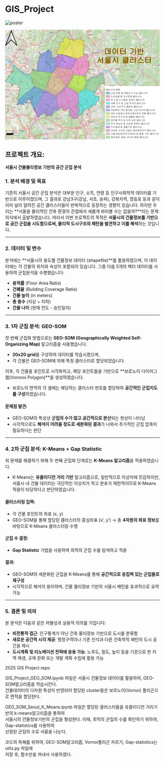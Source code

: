 # GIS_Project
![poster](./최우수상.jpeg)

![poster](./최종지도03.jpeg)

## 프로젝트 개요:

**서울시 건물물리정보 기반의 공간 군집 분석**

### 1. 분석 배경 및 목표

기존의 서울시 공간 군집 분석은 대부분 인구, 소득, 연령 등 인구사회학적 데이터를 기반으로 이루어졌으며, 그 결과로 강남3구(강남, 서초, 송파), 강북지역, 영등포 등과 같이 이미 널리 알려진 공간 클러스터들이 반복적으로 등장하는 경향이 있습니다.
하지만 우리는 \*\*서울을 물리적인 건축 환경의 관점에서 새롭게 바라볼 수는 없을까?\*\*라는 문제의식에서 출발하였습니다.
따라서 이번 프로젝트의 목적은 **서울시의 건물정보를 기반으로 공간 군집을 시도함으로써, 물리적 도시구조의 패턴을 발견하고 이를 해석**하는 것입니다.

---

### 2. 데이터 및 변수

분석에는 \*\*서울시의 용도별 건물정보 데이터 (shapefile)\*\*를 활용하였으며, 이 데이터에는 각 건물의 위치와 속성이 포함되어 있습니다.
그중 다음 5개의 벡터 데이터를 사용하여 군집분석을 수행했습니다:

* **용적률** (Floor Area Ratio)
* **건폐율** (Building Coverage Ratio)
* **건물 높이** (in meters)
* **총 층수** (지상 + 지하)
* **건물 나이** (현재 연도 - 승인일자)

---

### 3. 1차 군집 분석: GEO-SOM

첫 번째 군집화 방법으로는 **GEO-SOM (Geographically Weighted Self-Organizing Map)** 알고리즘을 사용했습니다.

* **20x20 grid**를 구성하여 데이터를 학습시켰으며,
* 각 건물은 GEO-SOM에 의해 특정 클러스터로 할당되었습니다.

이후, 각 건물을 포인트로 시각화하고, 해당 포인트들을 기반으로 \*\*보로노이 다이어그램(Voronoi Polygon)\*\*을 생성하였습니다.

* 보로노이 면적의 각 셀에는 해당하는 클러스터 번호를 할당하여 **공간적인 군집지도를 구성**하였습니다.

#### 문제점 발견:

* GEO-SOM의 특성상 **군집의 수가 많고 공간적으로 분산**되는 현상이 나타남
* 시각적으로도 **해석이 어려울 정도로 세분화된 결과**가 나와서 추가적인 군집 압축이 필요하다는 판단

---

### 4. 2차 군집 분석: K-Means + Gap Statistic

위 문제를 해결하기 위해 두 번째 군집화 단계로는 **K-Means 알고리즘**을 적용하였습니다.

* K-Means는 **유클리디언 거리 기반** 알고리즘으로, 일반적으로 이상치에 민감하지만,
  서울시 내 건물 데이터는 극단적인 이상치가 적고 분포가 제한적이므로 K-Means 적용이 타당하다고 판단하였습니다.

#### 클러스터링 입력:

* 각 건물 포인트의 좌표 (x, y)
* GEO-SOM을 통해 할당된 클러스터의 중심좌표 (x’, y’)
  → 총 **4차원의 좌표 정보**를 바탕으로 K-Means 클러스터링 수행

#### 군집 수 결정:

* **Gap Statistic** 기법을 사용하여 최적의 군집 수를 탐색하고 적용

#### 결과:

* GEO-SOM의 세분화된 군집을 K-Means를 통해 **공간적으로 응집력 있는 군집들로 재구성**
* 시각적으로 해석이 용이하며, 건물 물리정보 기반의 서울시 패턴을 효과적으로 요약 가능

---

### 5. 결론 및 의의

본 분석은 다음과 같은 차별성과 실용적 의의를 가집니다:

* **비전통적 접근**: 인구통계가 아닌 건축 물리정보 기반으로 도시를 분류함
* **새로운 공간적 시각 제공**: 행정구역이나 기존 인식과 다른 건축학적 패턴의 도시 공간을 제시
* **도시계획 및 리노베이션 전략에 응용 가능**: 노후도, 밀도, 높이 등을 기준으로 한 지역 재생, 규제 완화 또는 개발 계획 수립에 활용 가능


2025 GIS Project repo


GIS_Project_GEO_SOM.ipynb 파일은 서울시 건물정보 데이터를 활용하여, GEO-SOM알고리즘을 학습시킨다.   
건물데이터의 다차원 특성이 반영되어 할당된 cluster들은 보르노이(Vornoi) 폴리곤으로 면적을 할당한다.

GEO_SOM_Seoul_K_Means.ipynb 파일은 할당된 클러스터들을 유클리디언 거리기반의 k-means알고리즘을 통하여   
서울시의 건물정보기반의 군집을 형성한다. 이때, 최적의 군집의 수를 확인하기 위하여, Gap-statistics를 사용하여   
선정된 군집의 수로 서울을 나눈다.   

코드의 독해를 위하여, GEO-SOM알고리즘, Vornoi폴리곤 자르기, Gap-statistics는 utils.py 파일에   
저장 후, 함수만을 꺼내서 사용하였다.
